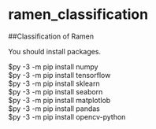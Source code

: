# ramen_classification

##Classification of Ramen

You should install packages.

$py -3 -m pip install numpy  
$py -3 -m pip install tensorflow  
$py -3 -m pip install sklearn  
$py -3 -m pip install seaborn  
$py -3 -m pip install matplotlob  
$py -3 -m pip install pandas  
$py -3 -m pip install opencv-python